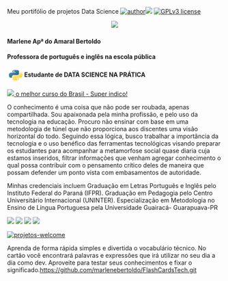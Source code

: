 Meu portifólio de projetos Data Science
[![author](https://img.shields.io/badge/author-marlenebertoldo-crimson.svg)](https://github.com/marlenebertoldo)[![](https://img.shields.io/badge/python-3.7+-darckblue.svg)](https://www.python.org/downloads/release/python-365/) [![GPLv3 license](https://img.shields.io/badge/License-GPLv3-steelblue.svg)](http://perso.crans.org/besson/LICENSE.html)   

<p align="center">
  <img src = "https://github.com/marlenebertoldo/projeto_1_data_science/blob/main/sinapse.png">
</p>

<div>
<h4>Marlene Apª do Amaral Bertoldo</h4><h4>Professora de português e inglês na escola pública</h4>
<h4><img align="center" alt="Rafa-Python" height="30" width="40" src="https://raw.githubusercontent.com/devicons/devicon/master/icons/python/python-original.svg">Estudante de  DATA SCIENCE NA PRÁTICA</h4>
  
 <a href="https://escola.sigmoidal.ai/data-science-na-pratica/" target="_blank"><img src="https://img.shields.io/badge/YouTube-FF0000?style=for-the-badge&logo=youtube&logoColor=white" target="_blank"> o melhor curso do Brasil - Super indico!</a>
</div>



O conhecimento é uma coisa que não pode ser roubada, apenas compartilhada. Sou apaixonada pela minha profissão, e pelo uso da tecnologia na educação. Procuro não ensinar com base em uma metodologia de túnel que não proporciona aos discentes uma visão horizontal do todo. Seguindo essa lógica, busco trabalhar a importância da tecnologia e o uso benéfico das ferramentas tecnológicas visando preparar os estudantes para acompanhar a metamorfose social quase diaria cuja estamos inseridos, filtrar informações que venham agregar conhecimento o qual possa contribuir com o pensamento crítico deles de maneira que possam defender um ponto vista com embasamentos de autoridade.

Minhas credenciais incluem Graduação em Letras Português e Inglês pelo Instituto Federal do Paraná (IFPR). Graduação em Pedagogia pelo Centro Universitário Internacional (UNINTER). Especialização em Metodologia no Ensino de Língua Portuguesa pela Universidade Guairacá- Guarapuava-PR


<div>
   <a href="https://instagram.com/bertoldo_marla" target="_blank"><img src="https://img.shields.io/badge/-Instagram-191970.svg?style=for-the-badge&logo=instagram&logoColor=white" target="_blank"></a> 
   <a href="https://www.linkedin.com/in/marlene-amaral-bertoldo-395b64258/" target="_blank"><img src="https://img.shields.io/badge/-LinkedIn-4169c1?style=for-the-badge&logo=linkedin&logoColor=white" target="_blank"></a>  
   <a href = "mailto:contatomarleneamaralbertoldo@gmail.com"><img src="https://img.shields.io/badge/-Gmail-2c73a2?style=for-the-badge&logo=gmail&logoColor=white" target="_blank"></a> 
  <a href="https://medium.com/@marleneamaralbertoldo)" target="_blank"><img src="https://img.shields.io/badge/-Medium-1f394f?style=for-the-badge&logo=Medium&logoColor=white" target="_blank">
    
  
  
  
  
  [![projetos-welcome](https://img.shields.io/badge/PROJETOS-Welcome-brightgreen.svg?style=flat)](https://medium.com/@marleneamaralbertoldo)
    </div>
  
Aprenda de forma rápida simples e divertida o vocabulário técnico.
No cartão você encontrará palavras e expressões que irá utilizar no seu dia a dia como dev. Aproveite para testar seus conhecimentos e fixar o significado.https://github.com/marlenebertoldo/FlashCardsTech.git





